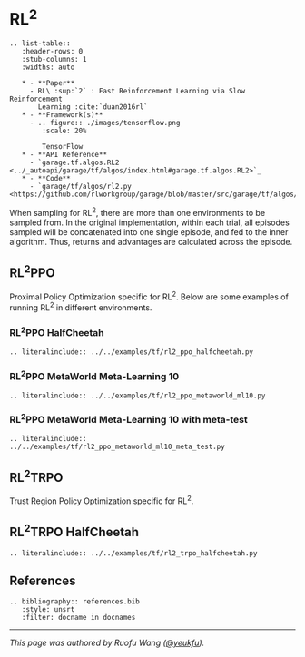 <!-- markdownlint-disable no-inline-html -->
# RL<sup>2</sup>

```eval_rst
.. list-table::
   :header-rows: 0
   :stub-columns: 1
   :widths: auto

   * - **Paper**
     - RL\ :sup:`2` : Fast Reinforcement Learning via Slow Reinforcement
       Learning :cite:`duan2016rl`
   * - **Framework(s)**
     - .. figure:: ./images/tensorflow.png
        :scale: 20%

        TensorFlow
   * - **API Reference**
     - `garage.tf.algos.RL2 <../_autoapi/garage/tf/algos/index.html#garage.tf.algos.RL2>`_
   * - **Code**
     - `garage/tf/algos/rl2.py <https://github.com/rlworkgroup/garage/blob/master/src/garage/tf/algos/rl2.py>`_
```

When sampling for RL<sup>2</sup>, there are more than one environments to be
sampled from. In the original implementation, within each trial, all episodes
sampled will be concatenated into one single episode, and fed to the
inner algorithm. Thus, returns and advantages are calculated across the
episode.

## RL<sup>2</sup>PPO

Proximal Policy Optimization specific for RL<sup>2</sup>. Below are some
examples of running RL<sup>2</sup> in different environments.

### RL<sup>2</sup>PPO HalfCheetah

```eval_rst
.. literalinclude:: ../../examples/tf/rl2_ppo_halfcheetah.py
```

### RL<sup>2</sup>PPO MetaWorld Meta-Learning 10

```eval_rst
.. literalinclude:: ../../examples/tf/rl2_ppo_metaworld_ml10.py
```

### RL<sup>2</sup>PPO MetaWorld Meta-Learning 10 with meta-test

```eval_rst
.. literalinclude:: ../../examples/tf/rl2_ppo_metaworld_ml10_meta_test.py
```

## RL<sup>2</sup>TRPO

Trust Region Policy Optimization specific for RL<sup>2</sup>.

## RL<sup>2</sup>TRPO HalfCheetah

```eval_rst
.. literalinclude:: ../../examples/tf/rl2_trpo_halfcheetah.py
```

## References

```eval_rst
.. bibliography:: references.bib
   :style: unsrt
   :filter: docname in docnames
```

----

*This page was authored by Ruofu Wang ([@yeukfu](https://github.com/yeukfu)).*
